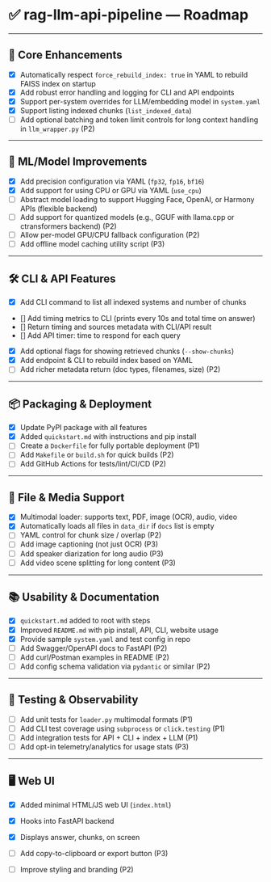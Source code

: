 
# ✅ rag-llm-api-pipeline — Roadmap 

---

## 🔧 Core Enhancements

- [x] Automatically respect `force_rebuild_index: true` in YAML to rebuild FAISS index on startup
- [x] Add robust error handling and logging for CLI and API endpoints
- [x] Support per-system overrides for LLM/embedding model in `system.yaml`
- [x] Support listing indexed chunks (`list_indexed_data`)
- [ ] Add optional batching and token limit controls for long context handling in `llm_wrapper.py` (P2)

---

## 🧠 ML/Model Improvements

- [x] Add precision configuration via YAML (`fp32`, `fp16`, `bf16`)  
- [x] Add support for using CPU or GPU via YAML (`use_cpu`)
- [ ] Abstract model loading to support Hugging Face, OpenAI, or Harmony APIs (flexible backend)
- [ ] Add support for quantized models (e.g., GGUF with llama.cpp or ctransformers backend) (P2)
- [ ] Allow per-model GPU/CPU fallback configuration (P2)
- [ ] Add offline model caching utility script (P3)

---

## 🛠️ CLI & API Features

- [x] Add CLI command to list all indexed systems and number of chunks
- [] Add timing metrics to CLI (prints every 10s and total time on answer)
- [] Return timing and sources metadata with CLI/API result
- [] Add API timer: time to respond for each query
- [x] Add optional flags for showing retrieved chunks (`--show-chunks`)
- [x] Add endpoint & CLI to rebuild index based on YAML
- [ ] Add richer metadata return (doc types, filenames, size) (P2)

---

## 📦 Packaging & Deployment

- [x] Update PyPI package with all features
- [x] Added `quickstart.md` with instructions and pip install
- [ ] Create a `Dockerfile` for fully portable deployment (P1)
- [ ] Add `Makefile` or `build.sh` for quick builds (P2)
- [ ] Add GitHub Actions for tests/lint/CI/CD (P2)

---

## 📁 File & Media Support

- [x] Multimodal loader: supports text, PDF, image (OCR), audio, video
- [x] Automatically loads all files in `data_dir` if `docs` list is empty
- [ ] YAML control for chunk size / overlap (P2)
- [ ] Add image captioning (not just OCR) (P3)
- [ ] Add speaker diarization for long audio (P3)
- [ ] Add video scene splitting for long content (P3)

---

## 📚 Usability & Documentation

- [x] `quickstart.md` added to root with steps
- [x] Improved `README.md` with pip install, API, CLI, website usage
- [x] Provide sample `system.yaml` and test config in repo
- [ ] Add Swagger/OpenAPI docs to FastAPI (P2)
- [ ] Add curl/Postman examples in README (P2)
- [ ] Add config schema validation via `pydantic` or similar (P2)

---

## 🧪 Testing & Observability

- [ ] Add unit tests for `loader.py` multimodal formats (P1)
- [ ] Add CLI test coverage using `subprocess` or `click.testing` (P1)
- [ ] Add integration tests for API + CLI + index + LLM (P1)
- [ ] Add opt-in telemetry/analytics for usage stats (P3)

---

## 🖥️ Web UI

- [x] Added minimal HTML/JS web UI (`index.html`)
- [x] Hooks into FastAPI backend
- [x] Displays answer, chunks, on screen
- [ ] Add copy-to-clipboard or export button (P3)
- [ ] Improve styling and branding (P2)

